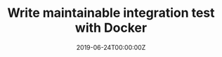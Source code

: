 ---
title: Write maintainable integration test with Docker
date: 2019-06-24T00:00:00Z
slide: https://speakerdeck.com/gianarb/containerdays-2019-write-maintainable-integration-tests-with-docker
embedSlide: ""
video: https://www.youtube.com/watch?v=4ONVaMisT54&list=PLHhKcdBlprMdg-fwPD1b3IjBRR_Ga09H0&index=41&t=0s
embedVideo: https://www.youtube.com/embed/4ONVaMisT54
eventName: ContainerDays Hamburg
eventLink: https://www.containerdays.io/program/conferenceday2/#write-maintaina
city: ""
links: {}

---